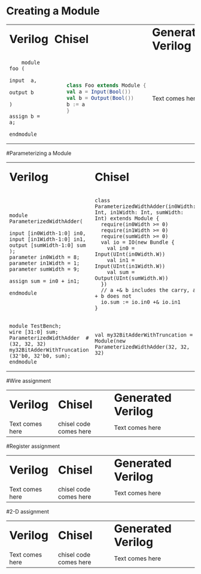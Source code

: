 <!Doctype html>
<html>
<title> Two side column </title>
<body>
    <script src="https://cdn.mathjax.org/mathjax/latest/MathJax.js?config=TeX-AMS-MML_HTMLorMML" type="text/javascript"></script>
    <table border ="0">
        <h1>Creating a Module</h1>
        <tr>
            <td><b style="font-size:30px">Verilog</b></td>
            <td><b style="font-size:30px">Chisel</b></td>
            <td><b style="font-size:30px">Generated Verilog</b></td>
         </tr>
         <tr>
<td>

```
    module foo (
                    input  a,
                    output b
                )
                assign b = a;
            endmodule
```

</td>
    <td>

```scala mdoc
    class Foo extends Module {
    val a = Input(Bool())
    val b = Output(Bool())
    b := a
    }
```

</td>
    <td>Text comes here</td>
         </tr>
    </table>
</body>
</html>

#Parameterizing a Module

<html>
<body>
    <table border ="0">
          <tr>
            <td><b style="font-size:30px">Verilog</b></td>
            <td><b style="font-size:30px">Chisel</b></td>
            <td><b style="font-size:30px">Generated Verilog</b></td>
         </tr>
         <tr>
<td>

```
module ParameterizedWidthAdder(

input [in0Width-1:0] in0,
input [in1Width-1:0] in1,
output [sumWidth-1:0] sum
);
parameter in0Width = 8;
parameter in1Width = 1;
parameter sumWidth = 9;

assign sum = in0 + in1;

endmodule
```

</td>
<td>

```
class ParameterizedWidthAdder(in0Width: Int, in1Width: Int, sumWidth: Int) extends Module {
  require(in0Width >= 0)
  require(in1Width >= 0)
  require(sumWidth >= 0)
  val io = IO(new Bundle {
    val in0 = Input(UInt(in0Width.W))
    val in1 = Input(UInt(in1Width.W))
    val sum = Output(UInt(sumWidth.W))
  })
  // a +& b includes the carry, a + b does not
  io.sum := io.in0 +& io.in1
}
```
</td>
             <td>Text comes here</td>
</tr>
<tr>
<td>

```
module TestBench;
wire [31:0] sum;
ParameterizedWidthAdder  #(32, 32, 32) my32BitAdderWithTruncation (32'b0, 32'b0, sum);
endmodule
```
</td>
            <td>

```
val my32BitAdderWithTruncation = Module(new ParameterizedWidthAdder(32, 32, 32)
```
</td>
             <td>Text comes here</td>
         </tr>
    </table>
<html>
<body>

#Wire assignment

<html>
<body>
    <table border ="0">
          <tr>
            <td><b style="font-size:30px">Verilog</b></td>
            <td><b style="font-size:30px">Chisel</b></td>
            <td><b style="font-size:30px">Generated Verilog</b></td>
         </tr>
         <tr>
<td>Text comes here</td>
            <td>chisel code comes here</td>
             <td>Text comes here</td>
         </tr>
    </table>
<html>
<body>

#Register assignment

<html>
<body>
    <table border ="0">
          <tr>
            <td><b style="font-size:30px">Verilog</b></td>
            <td><b style="font-size:30px">Chisel</b></td>
            <td><b style="font-size:30px">Generated Verilog</b></td>
         </tr>
         <tr>
<td>Text comes here</td>
            <td>chisel code comes here</td>
             <td>Text comes here</td>
         </tr>
    </table>
<html>
<body>

#2-D assignment

<html>
<body>
    <table border ="0">
          <tr>
            <td><b style="font-size:30px">Verilog</b></td>
            <td><b style="font-size:30px">Chisel</b></td>
            <td><b style="font-size:30px">Generated Verilog</b></td>
         </tr>
         <tr>
<td>Text comes here</td>
            <td>chisel code comes here</td>
             <td>Text comes here</td>
         </tr>
    </table>
<html>
<body>